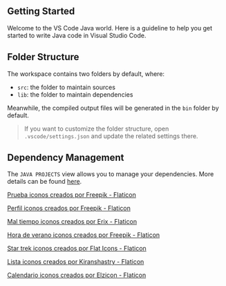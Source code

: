 ## Getting Started

Welcome to the VS Code Java world. Here is a guideline to help you get started to write Java code in Visual Studio Code.

## Folder Structure

The workspace contains two folders by default, where:

- `src`: the folder to maintain sources
- `lib`: the folder to maintain dependencies

Meanwhile, the compiled output files will be generated in the `bin` folder by default.

> If you want to customize the folder structure, open `.vscode/settings.json` and update the related settings there.

## Dependency Management

The `JAVA PROJECTS` view allows you to manage your dependencies. More details can be found [here](https://github.com/microsoft/vscode-java-dependency#manage-dependencies).



<a href="https://www.flaticon.es/iconos-gratis/prueba" title="prueba iconos">Prueba iconos creados por Freepik - Flaticon</a>

<a href="https://www.flaticon.es/iconos-gratis/perfil" title="perfil iconos">Perfil iconos creados por Freepik - Flaticon</a>

<a href="https://www.flaticon.es/iconos-gratis/mal-tiempo" title="mal tiempo iconos">Mal tiempo iconos creados por Erix - Flaticon</a>

<a href="https://www.flaticon.es/iconos-gratis/hora-de-verano" title="hora de verano iconos">Hora de verano iconos creados por Freepik - Flaticon</a>

<a href="https://www.flaticon.es/iconos-gratis/star-trek" title="star trek iconos">Star trek iconos creados por Flat Icons - Flaticon</a>

<a href="https://www.flaticon.es/iconos-gratis/lista" title="lista iconos">Lista iconos creados por Kiranshastry - Flaticon</a>

<a href="https://www.flaticon.es/iconos-gratis/calendario" title="calendario iconos">Calendario iconos creados por Elzicon - Flaticon</a>